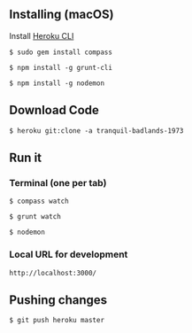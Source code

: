 ## Installing (macOS)

Install [Heroku CLI](https://devcenter.heroku.com/articles/heroku-cli)

`$ sudo gem install compass`

`$ npm install -g grunt-cli`

`$ npm install -g nodemon`

## Download Code

`$ heroku git:clone -a tranquil-badlands-1973`

## Run it

### Terminal (one per tab)

`$ compass watch`

`$ grunt watch`

`$ nodemon`

### Local URL for development

`http://localhost:3000/`

## Pushing changes

`$ git push heroku master`
